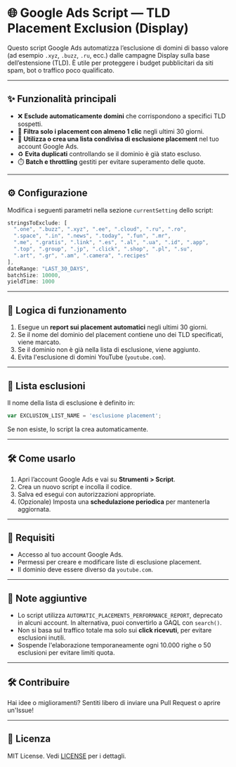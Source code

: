 # 🌐 Google Ads Script — TLD Placement Exclusion (Display)

Questo script Google Ads automatizza l’esclusione di domini di basso valore (ad esempio `.xyz`, `.buzz`, `.ru`, ecc.) dalle campagne Display sulla base dell’estensione (TLD). È utile per proteggere i budget pubblicitari da siti spam, bot o traffico poco qualificato.

---

## ✨ Funzionalità principali

- ❌ **Esclude automaticamente domini** che corrispondono a specifici TLD sospetti.
- 🔎 **Filtra solo i placement con almeno 1 clic** negli ultimi 30 giorni.
- 📂 **Utilizza o crea una lista condivisa di esclusione placement** nel tuo account Google Ads.
- ♻️ **Evita duplicati** controllando se il dominio è già stato escluso.
- ⏱️ **Batch e throttling** gestiti per evitare superamento delle quote.

---

## ⚙️ Configurazione

Modifica i seguenti parametri nella sezione `currentSetting` dello script:

```javascript
stringsToExclude: [
  ".one", ".buzz", ".xyz", ".ee", ".cloud", ".ru", ".ro",
  ".space", ".in", ".news", ".today", ".fun", ".mr",
  ".me", ".gratis", ".link", ".es", ".al", ".ua", ".id", ".app",
  ".top", ".group", ".jp", ".click", ".shop", ".pl", ".su",
  ".art", ".gr", ".am", ".camera", ".recipes"
],
dateRange: "LAST_30_DAYS",
batchSize: 10000,
yieldTime: 1000
```

---

## 🧠 Logica di funzionamento

1. Esegue un **report sui placement automatici** negli ultimi 30 giorni.
2. Se il nome del dominio del placement contiene uno dei TLD specificati, viene marcato.
3. Se il dominio non è già nella lista di esclusione, viene aggiunto.
4. Evita l'esclusione di domini YouTube (`youtube.com`).

---

## 🧾 Lista esclusioni

Il nome della lista di esclusione è definito in:

```javascript
var EXCLUSION_LIST_NAME = 'esclusione placement';
```

Se non esiste, lo script la crea automaticamente.

---

## 🛠️ Come usarlo

1. Apri l’account Google Ads e vai su **Strumenti > Script**.
2. Crea un nuovo script e incolla il codice.
3. Salva ed esegui con autorizzazioni appropriate.
4. (Opzionale) Imposta una **schedulazione periodica** per mantenerla aggiornata.

---

## 🔐 Requisiti

- Accesso al tuo account Google Ads.
- Permessi per creare e modificare liste di esclusione placement.
- Il dominio deve essere diverso da `youtube.com`.

---

## 📌 Note aggiuntive

- Lo script utilizza `AUTOMATIC_PLACEMENTS_PERFORMANCE_REPORT`, deprecato in alcuni account. In alternativa, puoi convertirlo a GAQL con `search()`.
- Non si basa sul traffico totale ma solo sui **click ricevuti**, per evitare esclusioni inutili.
- Sospende l'elaborazione temporaneamente ogni 10.000 righe o 50 esclusioni per evitare limiti quota.

---

## 🛠️ Contribuire

Hai idee o miglioramenti? Sentiti libero di inviare una Pull Request o aprire un'Issue!

---

## 📄 Licenza

MIT License. Vedi [LICENSE](./LICENSE) per i dettagli.